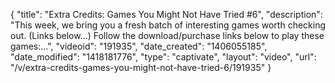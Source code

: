 {
    "title": "Extra Credits: Games You Might Not Have Tried #6",
    "description": "This week, we bring you a fresh batch of interesting games worth checking out. (Links below...) Follow the download\/purchase links below to play these games:...",
    "videoid": "191935",
    "date_created": "1406055185",
    "date_modified": "1418181776",
    "type": "captivate",
    "layout": "video",
    "url": "\/v\/extra-credits-games-you-might-not-have-tried-6\/191935"
}